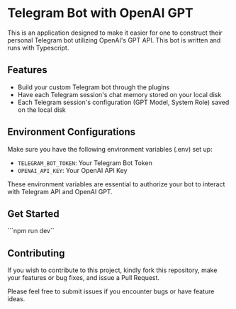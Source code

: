 # Telegram Bot with OpenAI GPT

This is an application designed to make it easier for one to construct their personal Telegram bot utilizing OpenAI's GPT API. This bot is written and runs with Typescript.

## Features
- Build your custom Telegram bot through the plugins
- Have each Telegram session's chat memory stored on your local disk
- Each Telegram session's configuration (GPT Model, System Role) saved on the local disk

## Environment Configurations
Make sure you have the following environment variables (.env) set up:

- `TELEGRAM_BOT_TOKEN`: Your Telegram Bot Token
- `OPENAI_API_KEY`: Your OpenAI API Key

These environment variables are essential to authorize your bot to interact with Telegram API and OpenAI GPT.

## Get Started
```npm run dev``

## Contributing
If you wish to contribute to this project, kindly fork this repository, make your features or bug fixes, and issue a Pull Request.

Please feel free to submit issues if you encounter bugs or have feature ideas.